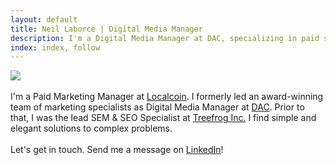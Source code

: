 ```yaml
---
layout: default
title: Neil Laborce | Digital Media Manager
description: I'm a Digital Media Manager at DAC, specializing in paid search, search engine optimization and conversion rate optimization.
index: index, follow
---
```

  <img src="{{ site.baseurl }}/images/neillaborce.png">
  <br>
  <br>I'm a Paid Marketing Manager at <a href="https://localcoinatm.com/">Localcoin</a>. I formerly led an award-winning team of marketing specialists as Digital Media Manager at <a href="https://www.dacgroup.com/">DAC</a>. Prior to that, I was the lead SEM & SEO Specialist at <a href="https://www.treefrog.ca">Treefrog Inc.</a> I find simple and elegant solutions to complex problems.
  <br>
  <br>Let's get in touch. Send me a message on <a href="https://www.linkedin.com/in/rnlaborce/">LinkedIn</a>!
  <br>
